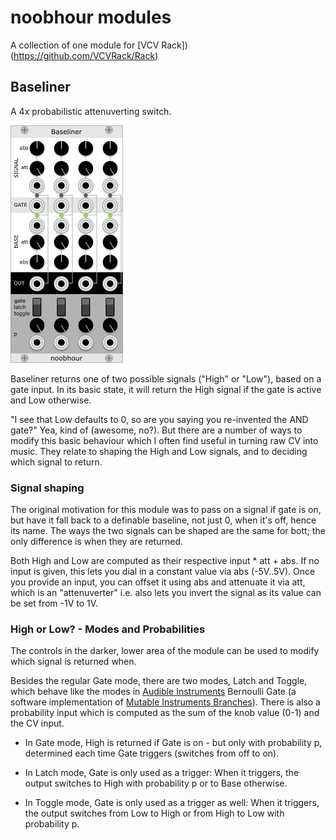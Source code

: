 # noobhour modules
A collection of one module for [VCV Rack])(https://github.com/VCVRack/Rack)

## Baseliner
A 4x probabilistic attenuverting switch. 

![Baseliner](./doc/Baseliner.png)

Baseliner returns one of two possible signals ("High" or "Low"), based
on a gate input. In its basic state, it will return the High signal if
the gate is active and Low otherwise. 

"I see that Low defaults to 0, so are you saying you re-invented the
AND gate?" Yea, kind of (awesome, no?). But there are a number of ways
to modify this basic behaviour which I often find useful in turning
raw CV into music. They relate to shaping the High and Low signals,
and to deciding which signal to return.

### Signal shaping 

The original motivation for this module was to pass on a signal if
gate is on, but have it fall back to a definable baseline, not just 0,
when it's off, hence its name. The ways the two signals can be shaped
are the same for bott; the only difference is when they are returned.

Both High and Low are computed as their respective input * att + abs.
If no input is given, this lets you dial in a constant value via abs
(-5V..5V).  Once you provide an input, you can offset it using abs and
attenuate it via att, which is an "attenuverter" i.e. also lets you
invert the signal as its value can be set from -1V to 1V.


### High or Low? - Modes and Probabilities 

The controls in the darker, lower area of the module can be used to
modify which signal is returned when.

Besides the regular Gate mode, there are two modes, Latch and Toggle,
which behave like the modes in
[Audible Instruments](https://github.com/VCVRack/AudibleInstruments)
Bernoulli Gate (a software implementation of
[Mutable Instruments Branches](https://mutable-instruments.net/modules/branches/)).
There is also a probability input which is computed as the sum of the
knob value (0-1) and the CV input.

- In Gate mode, High is returned if Gate is on - but only with
  probability p, determined each time Gate triggers (switches from off
  to on).

- In Latch mode, Gate is only used as a trigger: When it triggers, the
  output switches to High with probability p or to Base otherwise.

- In Toggle mode, Gate is only used as a trigger as well: When it
  triggers, the output switches from Low to High or from High to
  Low with probability p.








